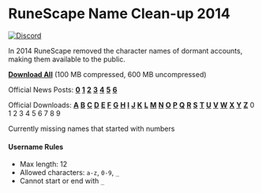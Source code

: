 # RuneScape Name Clean-up 2014

[![Discord](https://img.shields.io/discord/384870460640329728.svg?logo=discord)](https://discord.gg/G2kxrnU)

In 2014 RuneScape removed the character names of dormant accounts, making them available to the public.

[**Download All**](https://github.com/RuneStar/name-cleanup-2014/releases) (100 MB compressed, 600 MB uncompressed)

Official News Posts:
 [**0**](http://services.runescape.com/m=news/character-name-clean-up)
 [**1**](http://services.runescape.com/m=news/character-name-clean-up--one-day-countdown-1)
 [**2**](http://services.runescape.com/m=news/character-name-clean-up--second-batch)
 [**3**](http://services.runescape.com/m=news/character-name-clean-up--the-third-batch-1)
 [**4**](http://services.runescape.com/m=news/character-name-clean-up--the-fourth-batch-1)
 [**5**](http://services.runescape.com/m=news/character-name-clean-up--the-fifth-batch-)
 [**6**](http://services.runescape.com/m=news/character-name-clean-up--the-final-batch)
 
Official Downloads:
 [**A**](http://cdn.runescape.com/assets/docs/external/characternames/a_2667162.csv)
 [**B**](http://cdn.runescape.com/assets/docs/external/characternames/b_2765605.csv)
 [**C**](http://cdn.runescape.com/assets/docs/external/characternames/c_3152706.csv)
 [**D**](http://cdn.runescape.com/assets/docs/external/characternames/batch2/d_basenames_3315746.csv)
 [**E**](http://cdn.runescape.com/assets/docs/external/characternames/batch2/e_basenames_1532167.csv)
 [**F**](http://cdn.runescape.com/assets/docs/external/characternames/batch2/f_basenames_1890023.csv)
 [**G**](http://cdn.runescape.com/assets/docs/external/characternames/batch2/g_basenames_1879593.csv)
 [**H**](http://cdn.runescape.com/assets/docs/external/characternames/batch2/h_basenames_1805372.csv)
 [**I**](http://cdn.runescape.com/assets/docs/external/characternames/batch3/i_names_1581284.csv)
 [**J**](http://cdn.runescape.com/assets/docs/external/characternames/batch3/j_names_1612618.csv)
 [**K**](http://cdn.runescape.com/assets/docs/external/characternames/batch3/k_names_2212027.csv)
 [**L**](http://cdn.runescape.com/assets/docs/external/characternames/batch3/l_names_2856995.csv)
 [**M**](http://cdn.runescape.com/assets/docs/external/characternames/batch3/m_names_4057469.csv)
 [**N**](http://cdn.runescape.com/assets/docs/external/characternames/batch4/n_cleaned_1645122.csv)
 [**O**](http://cdn.runescape.com/assets/docs/external/characternames/batch4/o_cleaned_1058851.csv)
 [**P**](http://cdn.runescape.com/assets/docs/external/characternames/batch4/p_cleaned_2588642.csv)
 [**Q**](http://cdn.runescape.com/assets/docs/external/characternames/batch4/q_cleaned_318987.csv)
 [**R**](http://cdn.runescape.com/assets/docs/external/characternames/batch4/r_cleaned_3197779.csv)
 [**S**](http://cdn.runescape.com/assets/docs/external/characternames/batch5/s_list_5744655.csv)
 [**T**](http://cdn.runescape.com/assets/docs/external/characternames/batch5/t_list_3071207.csv)
 [**U**](http://cdn.runescape.com/assets/docs/external/characternames/batch5/u_list_640680.csv)
 [**V**](http://cdn.runescape.com/assets/docs/external/characternames/batch5/v_list_883029.csv)
 [**W**](http://cdn.runescape.com/assets/docs/external/characternames/batch6/w_final_1767858.csv)
 [**X**](http://cdn.runescape.com/assets/docs/external/characternames/batch6/x_final_1024500.csv)
 [**Y**](http://cdn.runescape.com/assets/docs/external/characternames/batch6/y_final_683254.csv)
 [**Z**](http://cdn.runescape.com/assets/docs/external/characternames/batch6/z_final_991820.csv)
 0 1 2 3 4 5 6 7 8 9

Currently missing names that started with numbers

#### Username Rules
* Max length: 12
* Allowed characters: `a-z`, `0-9`, `_`
* Cannot start or end with `_`
